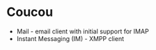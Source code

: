  Coucou
 ======

  * Mail - email client with initial support for IMAP
  * Instant Messaging (IM) - XMPP client
